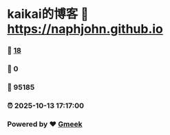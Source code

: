# kaikai的博客 :link: https://naphjohn.github.io 
### :page_facing_up: [18](https://naphjohn.github.io/tag.html) 
### :speech_balloon: 0 
### :hibiscus: 95185 
### :alarm_clock: 2025-10-13 17:17:00 
### Powered by :heart: [Gmeek](https://github.com/Meekdai/Gmeek)
